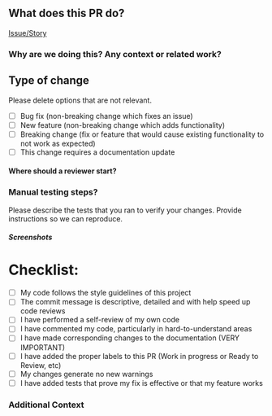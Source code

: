 ## What does this PR do?

[Issue/Story](LINK_TO_STORY)

### Why are we doing this? Any context or related work?

## Type of change

Please delete options that are not relevant.

- [ ] Bug fix (non-breaking change which fixes an issue)
- [ ] New feature (non-breaking change which adds functionality)
- [ ] Breaking change (fix or feature that would cause existing functionality to not work as expected)
- [ ] This change requires a documentation update

#### Where should a reviewer start?

### Manual testing steps?

Please describe the tests that you ran to verify your changes. Provide instructions so we can reproduce.

##### Screenshots

# Checklist:

- [ ] My code follows the style guidelines of this project
- [ ] The commit message is descriptive, detailed and with help speed up code reviews
- [ ] I have performed a self-review of my own code
- [ ] I have commented my code, particularly in hard-to-understand areas
- [ ] I have made corresponding changes to the documentation (VERY IMPORTANT)
- [ ] I have added the proper labels to this PR (Work in progress or Ready to Review, etc)
- [ ] My changes generate no new warnings
- [ ] I have added tests that prove my fix is effective or that my feature works

### Additional Context

